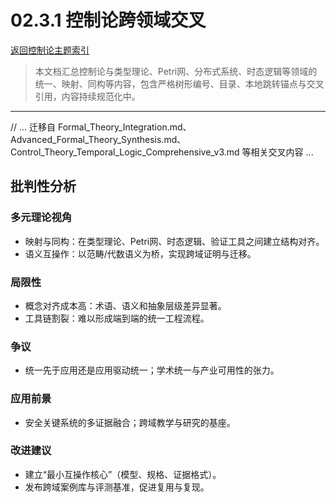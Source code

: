 # 02.3.1 控制论跨领域交叉

[返回控制论主题索引](README.md)

> 本文档汇总控制论与类型理论、Petri网、分布式系统、时态逻辑等领域的统一、映射、同构等内容，包含严格树形编号、目录、本地跳转锚点与交叉引用，内容持续规范化中。

---

// ... 迁移自 Formal_Theory_Integration.md、Advanced_Formal_Theory_Synthesis.md、Control_Theory_Temporal_Logic_Comprehensive_v3.md 等相关交叉内容 ...

## 批判性分析

### 多元理论视角

- 映射与同构：在类型理论、Petri网、时态逻辑、验证工具之间建立结构对齐。
- 语义互操作：以范畴/代数语义为桥，实现跨域证明与迁移。

### 局限性

- 概念对齐成本高：术语、语义和抽象层级差异显著。
- 工具链割裂：难以形成端到端的统一工程流程。

### 争议

- 统一先于应用还是应用驱动统一；学术统一与产业可用性的张力。

### 应用前景

- 安全关键系统的多证据融合；跨域教学与研究的基座。

### 改进建议

- 建立“最小互操作核心”（模型、规格、证据格式）。
- 发布跨域案例库与评测基准，促进复用与复现。
